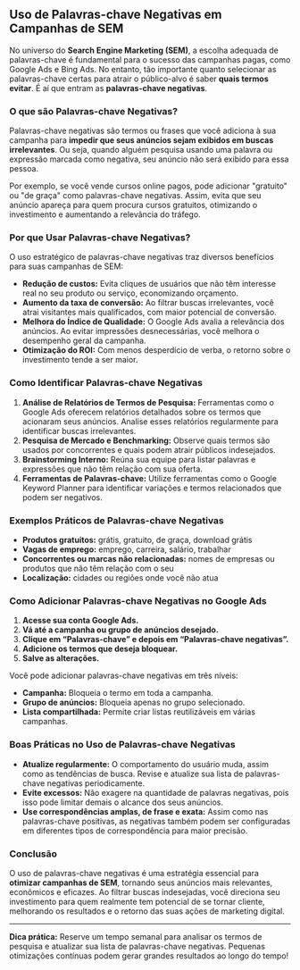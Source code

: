 ## Uso de Palavras-chave Negativas em Campanhas de SEM

No universo do **Search Engine Marketing (SEM)**, a escolha adequada de palavras-chave é fundamental para o sucesso das campanhas pagas, como Google Ads e Bing Ads. No entanto, tão importante quanto selecionar as palavras-chave certas para atrair o público-alvo é saber **quais termos evitar**. É aí que entram as **palavras-chave negativas**.

### O que são Palavras-chave Negativas?

Palavras-chave negativas são termos ou frases que você adiciona à sua campanha para **impedir que seus anúncios sejam exibidos em buscas irrelevantes**. Ou seja, quando alguém pesquisa usando uma palavra ou expressão marcada como negativa, seu anúncio não será exibido para essa pessoa.

Por exemplo, se você vende cursos online pagos, pode adicionar "gratuito" ou "de graça" como palavras-chave negativas. Assim, evita que seu anúncio apareça para quem procura cursos gratuitos, otimizando o investimento e aumentando a relevância do tráfego.

### Por que Usar Palavras-chave Negativas?

O uso estratégico de palavras-chave negativas traz diversos benefícios para suas campanhas de SEM:

- **Redução de custos:** Evita cliques de usuários que não têm interesse real no seu produto ou serviço, economizando orçamento.
- **Aumento da taxa de conversão:** Ao filtrar buscas irrelevantes, você atrai visitantes mais qualificados, com maior potencial de conversão.
- **Melhora do Índice de Qualidade:** O Google Ads avalia a relevância dos anúncios. Ao evitar impressões desnecessárias, você melhora o desempenho geral da campanha.
- **Otimização do ROI:** Com menos desperdício de verba, o retorno sobre o investimento tende a ser maior.

### Como Identificar Palavras-chave Negativas

1. **Análise de Relatórios de Termos de Pesquisa:** Ferramentas como o Google Ads oferecem relatórios detalhados sobre os termos que acionaram seus anúncios. Analise esses relatórios regularmente para identificar buscas irrelevantes.
2. **Pesquisa de Mercado e Benchmarking:** Observe quais termos são usados por concorrentes e quais podem atrair públicos indesejados.
3. **Brainstorming Interno:** Reúna sua equipe para listar palavras e expressões que não têm relação com sua oferta.
4. **Ferramentas de Palavras-chave:** Utilize ferramentas como o Google Keyword Planner para identificar variações e termos relacionados que podem ser negativos.

### Exemplos Práticos de Palavras-chave Negativas

- **Produtos gratuitos:** grátis, gratuito, de graça, download grátis
- **Vagas de emprego:** emprego, carreira, salário, trabalhar
- **Concorrentes ou marcas não relacionadas:** nomes de empresas ou produtos que não têm relação com o seu
- **Localização:** cidades ou regiões onde você não atua

### Como Adicionar Palavras-chave Negativas no Google Ads

1. **Acesse sua conta Google Ads.**
2. **Vá até a campanha ou grupo de anúncios desejado.**
3. **Clique em “Palavras-chave” e depois em “Palavras-chave negativas”.**
4. **Adicione os termos que deseja bloquear.**
5. **Salve as alterações.**

Você pode adicionar palavras-chave negativas em três níveis:
- **Campanha:** Bloqueia o termo em toda a campanha.
- **Grupo de anúncios:** Bloqueia apenas no grupo selecionado.
- **Lista compartilhada:** Permite criar listas reutilizáveis em várias campanhas.

### Boas Práticas no Uso de Palavras-chave Negativas

- **Atualize regularmente:** O comportamento do usuário muda, assim como as tendências de busca. Revise e atualize sua lista de palavras-chave negativas periodicamente.
- **Evite excessos:** Não exagere na quantidade de palavras negativas, pois isso pode limitar demais o alcance dos seus anúncios.
- **Use correspondências amplas, de frase e exata:** Assim como nas palavras-chave positivas, as negativas também podem ser configuradas em diferentes tipos de correspondência para maior precisão.

### Conclusão

O uso de palavras-chave negativas é uma estratégia essencial para **otimizar campanhas de SEM**, tornando seus anúncios mais relevantes, econômicos e eficazes. Ao filtrar buscas indesejadas, você direciona seu investimento para quem realmente tem potencial de se tornar cliente, melhorando os resultados e o retorno das suas ações de marketing digital.

---

**Dica prática:** Reserve um tempo semanal para analisar os termos de pesquisa e atualizar sua lista de palavras-chave negativas. Pequenas otimizações contínuas podem gerar grandes resultados ao longo do tempo!